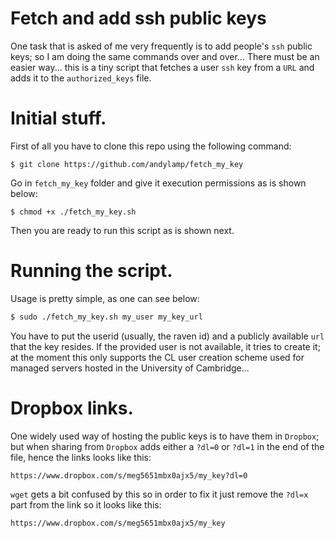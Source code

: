 # Fetch and add ssh public keys

One task that is asked of me very frequently is to add people's `ssh` public
keys; so I am doing the same commands over and over... There must
be an easier way... this is a tiny script that fetches a user `ssh` key from 
a `URL` and adds it to the `authorized_keys` file.

# Initial stuff.

First of all you have to clone this repo using the following command:

```
$ git clone https://github.com/andylamp/fetch_my_key
```

Go in `fetch_my_key` folder and give it execution permissions as is shown
below:

```
$ chmod +x ./fetch_my_key.sh
```

Then you are ready to run this script as is shown next.

# Running the script.

Usage is pretty simple, as one can see below:

```bash
$ sudo ./fetch_my_key.sh my_user my_key_url
```

You have to put the userid (usually, the raven id) and a publicly available 
`url` that the key resides. If the provided user is not available, it tries to 
create it; at the moment this only supports the CL user creation scheme 
used for managed servers hosted in the University of Cambridge...

# Dropbox links.

One widely used way of hosting the public keys is to have them in `Dropbox`; but when
sharing from `Dropbox` adds either a `?dl=0` or `?dl=1` in the end of the file,
hence the links looks like this:

```
https://www.dropbox.com/s/meg5651mbx0ajx5/my_key?dl=0
```

`wget` gets a bit confused by this so in order to fix it just remove the `?dl=x`
part from the link so it looks like this:

```
https://www.dropbox.com/s/meg5651mbx0ajx5/my_key
```